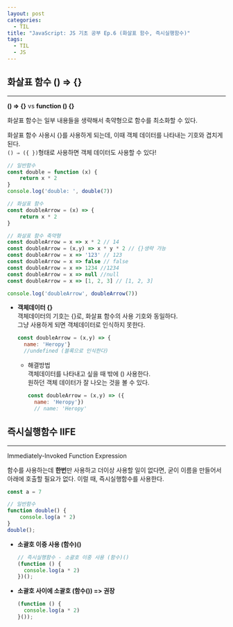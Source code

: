 ```yaml
---
layout: post
categories:
  - TIL
title: "JavaScript: JS 기초 공부 Ep.6 (화살표 함수, 즉시실행함수)"
tags:
  - TIL
  - JS
---
```


## __화살표 함수 **() ⇒ {}**__
---
**() ⇒ {}** vs **function () {}**

화살표 함수는 일부 내용들을 생략해서 축약형으로 함수를 최소화할 수 있다.

화살표 함수 사용시 {}를 사용하게 되는데, 이때 객체 데이터를 나타내는 기호와 겹치게 된다.  
`() ⇒ ({ })`형태로 사용하면 객체 데이터도 사용할 수 있다!

```js
// 일반함수
const double = function (x) {
	return x * 2
}
console.log('double: ', double(7))

// 화살표 함수
const doubleArrow = (x) => {
	return x * 2
}

// 화살표 함수 축약형
const doubleArrow = x => x * 2 // 14
const doubleArrow = (x,y) => x * y * 2 // {}생략 가능
const doubleArrow = x => '123' // 123
const doubleArrow = x => false // false
const doubleArrow = x => 1234 //1234
const doubleArrow = x => null //null
const doubleArrow = x => [1, 2, 3] // [1, 2, 3]

console.log('doubleArrow', doubleArrow(7))
```
- __객체데이터 {}__  
  객체데이터의 기호는 {}로, 화살표 함수의 사용 기호와 동일하다.  
   그냥 사용하게 되면 객체데이터로 인식하지 못한다.

  ```js
  const doubleArrow = (x,y) => {
    name: 'Heropy'} 
    //undefined (블록으로 인식한다)
  ```
  - 해결방법  
    객체데이터를 나타내고 싶을 때 밖에 () 사용한다.  
    원하던 객체 데이터가 잘 나오는 것을 볼 수 있다.

    ```js
    const doubleArrow = (x,y) => ({
      name: 'Heropy'}) 
      // name: 'Heropy'
    ```

## __즉시실행함수 IIFE__
---

Immediately-Invoked Function Expression

함수를 사용하는데 **한번**만 사용하고 더이상 사용할 일이 없다면, 굳이 이름을 만들어서 아래에 호출할 필요가 없다. 이럴 때, 즉시실행함수를 사용한다.

```js
const a = 7

// 일반함수
function double() {
	console.log(a * 2)
}
double();
```
- __소괄호 이중 사용 (함수)()__

  ```js
  // 즉시실행함수 - 소괄호 이중 사용 (함수)()
  (function () {
    console.log(a * 2)
  })();
  ```
- __소괄호 사이에 소괄호 (함수()) => 권장__

  ```js
  (function () {
    console.log(a * 2)
  }());
  ```